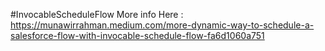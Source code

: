 #InvocableScheduleFlow
More info Here : https://munawirrahman.medium.com/more-dynamic-way-to-schedule-a-salesforce-flow-with-invocable-schedule-flow-fa6d1060a751